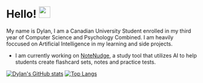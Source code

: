 

<!--
**dylan0356/dylan0356** is a ✨ _special_ ✨ repository because its `README.md` (this file) appears on your GitHub profile.

Here are some ideas to get you started:

- 🔭 I’m currently working on ...
- 🌱 I’m currently learning ...
- 👯 I’m looking to collaborate on ...
- 🤔 I’m looking for help with ...
- 💬 Ask me about ...
- 📫 How to reach me: ...
- 😄 Pronouns: ...
- ⚡ Fun fact: ...
-->

# Hello! <img src="https://c.tenor.com/Wx9IEmZZXSoAAAAi/hi.gif" width="30px">

My name is Dylan, I am a Canadian University Student enrolled in my third year of Computer Science and Psychology Combined. I am heavily foccused on Artificial Intelligence in my learning and side projects.

- I am currently working on [NoteNudge](https://notenudge.com), a study tool that utilizes AI to help students create flashcard sets, notes and practice tests.


[![Dylan's GitHub stats](https://github-readme-stats.vercel.app/api?username=dylan0356&count_private=true&show_icons=true&theme=radical)](https://github.com/anuraghazra/github-readme-stats)
[![Top Langs](https://github-readme-stats.vercel.app/api/top-langs/?username=dylan0356&theme=radical&hide=shaderlab)](https://github.com/anuraghazra/github-readme-stats)

